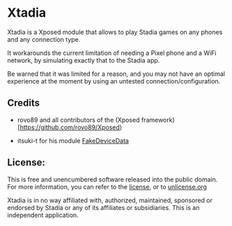 Xtadia
========

Xtadia is a Xposed module that allows to play Stadia games on any phones and any connection type.

It workarounds the current limitation of needing a Pixel phone and a WiFi network, by simulating exactly that to the Stadia app.

Be warned that it was limited for a reason, and you may not have an optimal experience at the moment by using an untested connection/configuration.

Credits
------

 - rovo89 and all contributors of the (Xposed framework)[https://github.com/rovo89/Xposed)

 - itsuki-t for his module [FakeDeviceData](https://github.com/itsuki-t/FakeDeviceData)

License:
------

This is free and unencumbered software released into the public domain. For more information, you can refer to the [license](license.md), or to [unlicense.org](http://unlicense.org)

Xtadia is in no way affiliated with, authorized, maintained, sponsored or endorsed by Stadia or any of its affiliates or subsidiaries. This is an independent application.